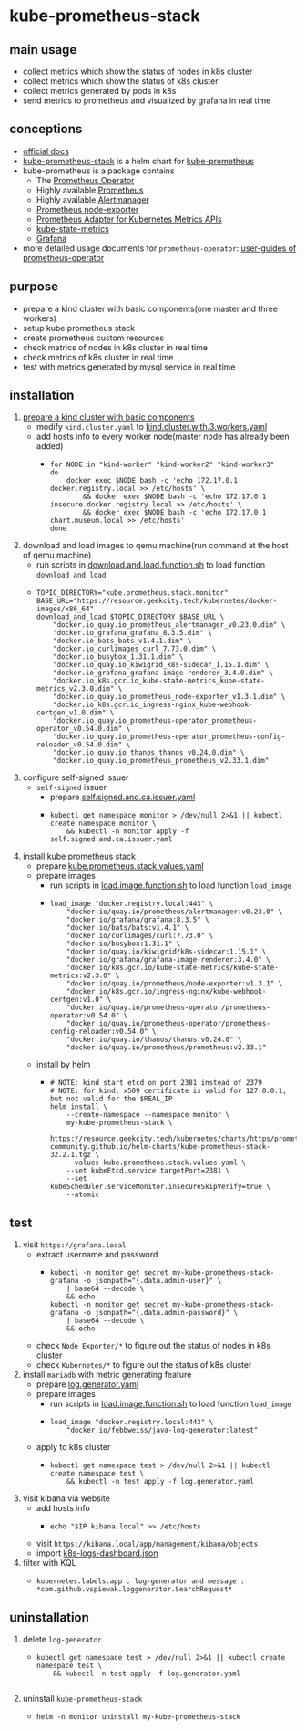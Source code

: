 # kube-prometheus-stack

## main usage

* collect metrics which show the status of nodes in k8s cluster
* collect metrics which show the status of k8s cluster
* collect metrics generated by pods in k8s
* send metrics to prometheus and visualized by grafana in real time

## conceptions

* [official docs](https://github.com/prometheus-operator/kube-prometheus-stack)
* [kube-prometheus-stack](https://github.com/prometheus-community/helm-charts/tree/main/charts/kube-prometheus-stack)
  is a helm chart for [kube-prometheus](https://github.com/prometheus-operator/kube-prometheus)
* kube-prometheus is a package contains
    + The [Prometheus Operator](https://github.com/prometheus-operator/prometheus-operator)
    + Highly available [Prometheus](https://prometheus.io/)
    + Highly available [Alertmanager](https://github.com/prometheus/alertmanager)
    + [Prometheus node-exporter](https://github.com/prometheus/node_exporter)
    + [Prometheus Adapter for Kubernetes Metrics APIs](https://github.com/DirectXMan12/k8s-prometheus-adapter)
    + [kube-state-metrics](https://github.com/kubernetes/kube-state-metrics)
    + [Grafana](https://grafana.com/)
* more detailed usage documents for `prometheus-operator`:
  [user-guides of prometheus-operator](https://github.com/prometheus-operator/prometheus-operator/tree/main/Documentation/user-guides)

## purpose

* prepare a kind cluster with basic components(one master and three workers)
* setup kube prometheus stack
* create prometheus custom resources
* check metrics of nodes in k8s cluster in real time
* check metrics of k8s cluster in real time
* test with metrics generated by mysql service in real time

## installation

1. [prepare a kind cluster with basic components](../basic/kind.cluster.md)
    * modify `kind.cluster.yaml` to [kind.cluster.with.3.workers.yaml](../resources/kind.cluster.with.3.workers.yaml.md)
    * add hosts info to every worker node(master node has already been added)
        + ```shell
          for NODE in "kind-worker" "kind-worker2" "kind-worker3"
          do
              docker exec $NODE bash -c 'echo 172.17.0.1 docker.registry.local >> /etc/hosts' \
                  && docker exec $NODE bash -c 'echo 172.17.0.1 insecure.docker.registry.local >> /etc/hosts' \
                  && docker exec $NODE bash -c 'echo 172.17.0.1 chart.museum.local >> /etc/hosts'
          done
          ```
2. download and load images to qemu machine(run command at the host of qemu machine)
    * run scripts
      in [download.and.load.function.sh](../resources/create.qemu.machine.for.kind/download.and.load.function.sh.md) to
      load function `download_and_load`
    * ```shell
      TOPIC_DIRECTORY="kube.prometheus.stack.monitor"
      BASE_URL="https://resource.geekcity.tech/kubernetes/docker-images/x86_64"
      download_and_load $TOPIC_DIRECTORY $BASE_URL \
          "docker.io_quay.io_prometheus_alertmanager_v0.23.0.dim" \
          "docker.io_grafana_grafana_8.3.5.dim" \
          "docker.io_bats_bats_v1.4.1.dim" \
          "docker.io_curlimages_curl_7.73.0.dim" \
          "docker.io_busybox_1.31.1.dim" \
          "docker.io_quay.io_kiwigrid_k8s-sidecar_1.15.1.dim" \
          "docker.io_grafana_grafana-image-renderer_3.4.0.dim" \
          "docker.io_k8s.gcr.io_kube-state-metrics_kube-state-metrics_v2.3.0.dim" \
          "docker.io_quay.io_prometheus_node-exporter_v1.3.1.dim" \
          "docker.io_k8s.gcr.io_ingress-nginx_kube-webhook-certgen_v1.0.dim" \
          "docker.io_quay.io_prometheus-operator_prometheus-operator_v0.54.0.dim" \
          "docker.io_quay.io_prometheus-operator_prometheus-config-reloader_v0.54.0.dim" \
          "docker.io_quay.io_thanos_thanos_v0.24.0.dim" \
          "docker.io_quay.io_prometheus_prometheus_v2.33.1.dim"
      ```
3. configure self-signed issuer
    * `self-signed` issuer
        + prepare [self.signed.and.ca.issuer.yaml](../basic/resources/cert.manager/self.signed.and.ca.issuer.yaml.md)
        + ```shell
          kubectl get namespace monitor > /dev/null 2>&1 || kubectl create namespace monitor \
              && kubectl -n monitor apply -f self.signed.and.ca.issuer.yaml
          ```
4. install kube prometheus stack
    * prepare [kube.prometheus.stack.values.yaml](resources/kube.prometheus.stack/kube.prometheus.stack.values.yaml.md)
    * prepare images
        + run scripts in [load.image.function.sh](../resources/load.image.function.sh.md) to load function `load_image`
        + ```shell
          load_image "docker.registry.local:443" \
              "docker.io/quay.io/prometheus/alertmanager:v0.23.0" \
              "docker.io/grafana/grafana:8.3.5" \
              "docker.io/bats/bats:v1.4.1" \
              "docker.io/curlimages/curl:7.73.0" \
              "docker.io/busybox:1.31.1" \
              "docker.io/quay.io/kiwigrid/k8s-sidecar:1.15.1" \
              "docker.io/grafana/grafana-image-renderer:3.4.0" \
              "docker.io/k8s.gcr.io/kube-state-metrics/kube-state-metrics:v2.3.0" \
              "docker.io/quay.io/prometheus/node-exporter:v1.3.1" \
              "docker.io/k8s.gcr.io/ingress-nginx/kube-webhook-certgen:v1.0" \
              "docker.io/quay.io/prometheus-operator/prometheus-operator:v0.54.0" \
              "docker.io/quay.io/prometheus-operator/prometheus-config-reloader:v0.54.0" \
              "docker.io/quay.io/thanos/thanos:v0.24.0" \
              "docker.io/quay.io/prometheus/prometheus:v2.33.1"
          ```
    * install by helm
        + ```shell
          # NOTE: kind start etcd on port 2381 instead of 2379
          # NOTE: for kind, x509 certificate is valid for 127.0.0.1, but not valid for the $REAL_IP
          helm install \
              --create-namespace --namespace monitor \
              my-kube-prometheus-stack \
              https://resource.geekcity.tech/kubernetes/charts/https/prometheus-community.github.io/helm-charts/kube-prometheus-stack-32.2.1.tgz \
              --values kube.prometheus.stack.values.yaml \
              --set kubeEtcd.service.targetPort=2381 \
              --set kubeScheduler.serviceMonitor.insecureSkipVerify=true \
              --atomic
          ```

## test

1. visit `https://grafana.local`
    * extract username and password
        + ```shell
          kubectl -n monitor get secret my-kube-prometheus-stack-grafana -o jsonpath="{.data.admin-user}" \
              | base64 --decode \
              && echo
          kubectl -n monitor get secret my-kube-prometheus-stack-grafana -o jsonpath="{.data.admin-password}" \
              | base64 --decode \
              && echo
          ```
    * check `Node Exporter/*` to figure out the status of nodes in k8s cluster
    * check `Kubernetes/*` to figure out the status of k8s cluster
2. install `mariadb` with metric generating feature
    * prepare [log.generator.yaml](resources/elk.stack/log.generator.yaml.md)
    * prepare images
        + run scripts in [load.image.function.sh](../resources/load.image.function.sh.md) to load function `load_image`
        + ```shell
          load_image "docker.registry.local:443" \
              "docker.io/febbweiss/java-log-generator:latest"
          ```
    * apply to k8s cluster
        + ```shell
          kubectl get namespace test > /dev/null 2>&1 || kubectl create namespace test \
              && kubectl -n test apply -f log.generator.yaml
          ```
3. visit kibana via website
    * add hosts info
        + ```shell
          echo "$IP kibana.local" >> /etc/hosts
          ```
    * visit `https://kibana.local/app/management/kibana/objects`
    * import [k8s-logs-dashboard.json](resources/elk.stack/k8s-logs-dashboard.ndjson.md)
4. filter with KQL
    + ```KQL
      kubernetes.labels.app : log-generator and message : *com.github.vspiewak.loggenerator.SearchRequest*
      ```

## uninstallation

1. delete `log-generator`
    + ```shell
      kubectl get namespace test > /dev/null 2>&1 || kubectl create namespace test \
          && kubectl -n test apply -f log.generator.yaml
     ```
4. uninstall `kube-prometheus-stack`
    * ```shell
      helm -n monitor uninstall my-kube-prometheus-stack
      ```
